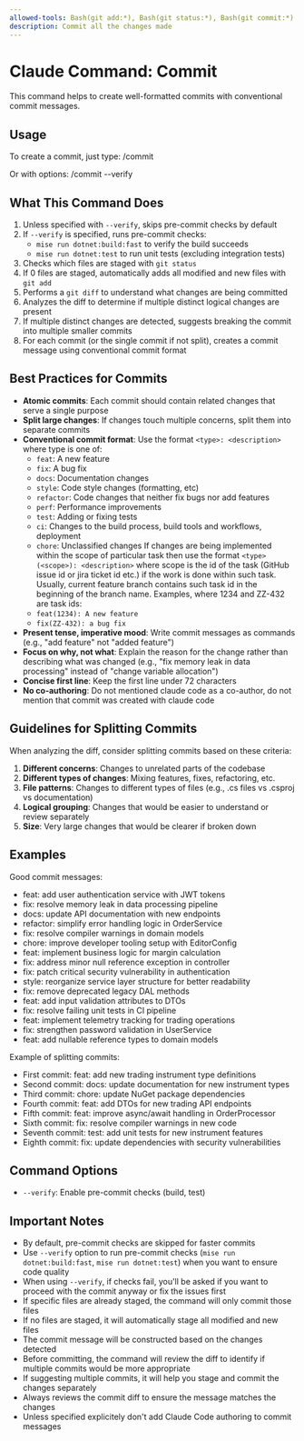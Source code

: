 ```yaml
---
allowed-tools: Bash(git add:*), Bash(git status:*), Bash(git commit:*)
description: Commit all the changes made
---
```


# Claude Command: Commit

  This command helps to create well-formatted commits with conventional commit messages.

  ## Usage

  To create a commit, just type:
  /commit

  Or with options:
  /commit --verify

  ## What This Command Does

  1. Unless specified with `--verify`, skips pre-commit checks by default
  2. If `--verify` is specified, runs pre-commit checks:
     - `mise run dotnet:build:fast` to verify the build succeeds
     - `mise run dotnet:test` to run unit tests (excluding integration tests)
  3. Checks which files are staged with `git status`
  4. If 0 files are staged, automatically adds all modified and new files with `git add`
  5. Performs a `git diff` to understand what changes are being committed
  6. Analyzes the diff to determine if multiple distinct logical changes are present
  7. If multiple distinct changes are detected, suggests breaking the commit into multiple smaller commits
  8. For each commit (or the single commit if not split), creates a commit message using conventional commit format

  ## Best Practices for Commits

  - **Atomic commits**: Each commit should contain related changes that serve a single purpose
  - **Split large changes**: If changes touch multiple concerns, split them into separate commits
  - **Conventional commit format**: Use the format `<type>: <description>` where type is one of:
    - `feat`: A new feature
    - `fix`: A bug fix
    - `docs`: Documentation changes
    - `style`: Code style changes (formatting, etc)
    - `refactor`: Code changes that neither fix bugs nor add features
    - `perf`: Performance improvements
    - `test`: Adding or fixing tests
    - `ci`: Changes to the build process, build tools and workflows, deployment
    - `chore`: Unclassified changes
    If changes are being implemented within the scope of particular task then use the format `<type>(<scope>): <description>` where scope is the id of
  the task (GitHub issue id or jira ticket id etc.) if the work is done within such task. Usually, current feature branch contains such task id in the
  beginning of the branch name. Examples, where 1234 and ZZ-432 are task ids:
    - `feat(1234): A new feature`
    - `fix(ZZ-432): a bug fix`
  - **Present tense, imperative mood**: Write commit messages as commands (e.g., "add feature" not "added feature")
  - **Focus on why, not what**: Explain the reason for the change rather than describing what was changed (e.g., "fix memory leak in data processing"
  instead of "change variable allocation")
  - **Concise first line**: Keep the first line under 72 characters
  - **No co-authoring**: Do not mentioned claude code as a co-author, do not mention that commit was created with claude code

  ## Guidelines for Splitting Commits

  When analyzing the diff, consider splitting commits based on these criteria:

  1. **Different concerns**: Changes to unrelated parts of the codebase
  2. **Different types of changes**: Mixing features, fixes, refactoring, etc.
  3. **File patterns**: Changes to different types of files (e.g., .cs files vs .csproj vs documentation)
  4. **Logical grouping**: Changes that would be easier to understand or review separately
  5. **Size**: Very large changes that would be clearer if broken down

  ## Examples

  Good commit messages:
  - feat: add user authentication service with JWT tokens
  - fix: resolve memory leak in data processing pipeline
  - docs: update API documentation with new endpoints
  - refactor: simplify error handling logic in OrderService
  - fix: resolve compiler warnings in domain models
  - chore: improve developer tooling setup with EditorConfig
  - feat: implement business logic for margin calculation
  - fix: address minor null reference exception in controller
  - fix: patch critical security vulnerability in authentication
  - style: reorganize service layer structure for better readability
  - fix: remove deprecated legacy DAL methods
  - feat: add input validation attributes to DTOs
  - fix: resolve failing unit tests in CI pipeline
  - feat: implement telemetry tracking for trading operations
  - fix: strengthen password validation in UserService
  - feat: add nullable reference types to domain models

  Example of splitting commits:
  - First commit: feat: add new trading instrument type definitions
  - Second commit: docs: update documentation for new instrument types
  - Third commit: chore: update NuGet package dependencies
  - Fourth commit: feat: add DTOs for new trading API endpoints
  - Fifth commit: feat: improve async/await handling in OrderProcessor
  - Sixth commit: fix: resolve compiler warnings in new code
  - Seventh commit: test: add unit tests for new instrument features
  - Eighth commit: fix: update dependencies with security vulnerabilities

  ## Command Options

  - `--verify`: Enable pre-commit checks (build, test)

  ## Important Notes

  - By default, pre-commit checks are skipped for faster commits
  - Use `--verify` option to run pre-commit checks (`mise run dotnet:build:fast`, `mise run dotnet:test`) when you want to ensure code quality
  - When using `--verify`, if checks fail, you'll be asked if you want to proceed with the commit anyway or fix the issues first
  - If specific files are already staged, the command will only commit those files
  - If no files are staged, it will automatically stage all modified and new files
  - The commit message will be constructed based on the changes detected
  - Before committing, the command will review the diff to identify if multiple commits would be more appropriate
  - If suggesting multiple commits, it will help you stage and commit the changes separately
  - Always reviews the commit diff to ensure the message matches the changes
  - Unless specified explicitely don't add Claude Code authoring to commit messages
